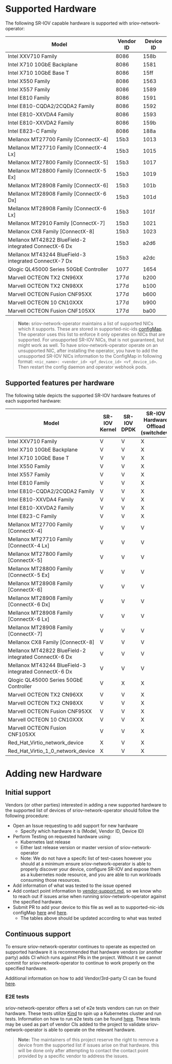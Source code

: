 # Supported Hardware

The following SR-IOV capable hardware is supported with sriov-network-operator:

| Model                    | Vendor ID | Device ID |
| ------------------------ | --------- | --------- |
| Intel XXV710 Family |  8086 | 158b |
| Intel X710 10GbE Backplane | 8086 | 1581 |
| Intel X710 10GbE Base T | 8086 | 15ff |
| Intel X550 Family | 8086 | 1563 |
| Intel X557 Family |  8086 | 1589 |
| Intel E810 Family | 8086  | 1591 |
| Intel E810-CQDA2/2CQDA2 Family | 8086  | 1592 |
| Intel E810-XXVDA4 Family | 8086  | 1593 |
| Intel E810-XXVDA2 Family | 8086  | 159b |
| Intel E823-C Family | 8086  | 188a |
| Mellanox MT27700 Family [ConnectX-4] | 15b3 | 1013 |
| Mellanox MT27710 Family [ConnectX-4 Lx] | 15b3 | 1015 |
| Mellanox MT27800 Family [ConnectX-5] | 15b3 | 1017 |
| Mellanox MT28800 Family [ConnectX-5 Ex] | 15b3 | 1019 |
| Mellanox MT28908 Family [ConnectX-6] | 15b3 | 101b |
| Mellanox MT28908 Family [ConnectX-6 Dx] | 15b3 | 101d |
| Mellanox MT28908 Family [ConnectX-6 Lx] | 15b3 | 101f |
| Mellanox MT2910 Family [ConnectX-7] | 15b3 | 1021 |
| Mellanox CX8 Family [ConnectX-8] | 15b3 | 1023 |
| Mellanox MT42822 BlueField-2 integrated ConnectX-6 Dx | 15b3 | a2d6 |
| Mellanox MT43244 BlueField-3 integrated ConnectX-7 Dx | 15b3 | a2dc |
| Qlogic QL45000 Series 50GbE Controller | 1077 | 1654 |
| Marvell OCTEON TX2 CN96XX | 177d | b200 |
| Marvell OCTEON TX2 CN98XX | 177d | b100 |
| Marvell OCTEON Fusion CNF95XX | 177d | b600 |
| Marvell OCTEON 10 CN10XXX | 177d | b900 |
| Marvell OCTEON Fusion CNF105XX | 177d | ba00 |

> **Note:** sriov-network-operator maintains a list of supported NICs which it supports.
> These are stored in supported-nic-ids [configMap](https://github.com/k8snetworkplumbingwg/sriov-network-operator/blob/master/deployment/sriov-network-operator/templates/configmap.yaml).
> The operator uses this list to enforce it only operates on NICs that are supported. For unsupported SR-IOV NICs, that is not guaranteed, but might work as well.
> To have sriov-network-operator operate on an unsupported NIC, after installing the operator, you have to add the unsupported SR-IOV NICs information to the ConfigMap
> in following format: `<nic_name>: <vender_id> <pf_device_id> <vf_device_id>`.
> Then restart the config daemon and operator webhook pods.

## Supported features per hardware

The following table depicts the supported SR-IOV hardware features of each supported hardware:

| Model                    | SR-IOV Kernel | SR-IOV DPDK | SR-IOV Hardware Offload (switchdev) |
| ------------------------ | ------------- | ----------- |------------------------------------ |
| Intel XXV710 Family | V | V | X |
| Intel X710 10GbE Backplane | V | V | X |
| Intel X710 10GbE Base T    | V | V | X |
| Intel X550 Family | V | V | X |
| Intel X557 Family | V | V | X |
| Intel E810 Family | V | V | X |
| Intel E810-CQDA2/2CQDA2 Family | V | V | X |
| Intel E810-XXVDA4 Family | V | V | X |
| Intel E810-XXVDA2 Family | V | V | X |
| Intel E823-C Family | V | V | X |
| Mellanox MT27700 Family [ConnectX-4] | V | V | V |
| Mellanox MT27710 Family [ConnectX-4 Lx] | V | V | V |
| Mellanox MT27800 Family [ConnectX-5] | V | V | V |
| Mellanox MT28800 Family [ConnectX-5 Ex] | V | V | V |
| Mellanox MT28908 Family [ConnectX-6] | V | V | V |
| Mellanox MT28908 Family [ConnectX-6 Dx] | V | V | V |
| Mellanox MT28908 Family [ConnectX-6 Lx] | V | V | V |
| Mellanox MT28908 Family [ConnectX-7] | V | V | V |
| Mellanox CX8 Family [ConnectX-8] | V | V | V |
| Mellanox MT42822 BlueField-2 integrated ConnectX-6 Dx | V | V | V |
| Mellanox MT43244 BlueField-3 integrated ConnectX-6 Dx | V | V | V |
| Qlogic QL45000 Series 50GbE Controller | V | X | X |
| Marvell OCTEON TX2 CN96XX | V | V | X |
| Marvell OCTEON TX2 CN98XX | V | V | X |
| Marvell OCTEON Fusion CNF95XX | V | V | X |
| Marvell OCTEON 10 CN10XXX | V | V | X |
| Marvell OCTEON Fusion CNF105XX | V | V | X |
| Red_Hat_Virtio_network_device | X | V | X |
| Red_Hat_Virtio_1_0_network_device | X | V | X |

# Adding new Hardware

## Initial support
Vendors (or other parties) interested in adding a new supported hardware to the supported list of devices of sriov-network-operator
should follow the following procedure:

* Open an Issue requesting to add support for new hardware
  * Specify which hardware it is (Model, Vendor ID, Device ID)
* Perform Testing on requested hardware using:
  * Kubernetes last release
  * Either last release version or master version of sriov-network-operator
  * Note: We do not have a specifc list of test-cases however you should at a minimum ensure
      sriov-network-operator is able to properly discover your device, configure SR-IOV and
      expose them as a kubernetes node resource, and you are able to run workloads consuming
      those resources.
* Add information of what was tested to the issue opened
* Add contact point information to [vendor-support.md](https://github.com/k8snetworkplumbingwg/sriov-network-operator/blob/master/doc/vendor-support.md), so we know who to reach out if issues arise when running sriov-network-operator against the specified hardware.
* Submit PR to add your device to this file as well as to supported-nic-ids configMap [here](https://github.com/k8snetworkplumbingwg/sriov-network-operator/blob/master/deployment/sriov-network-operator/templates/configmap.yaml) and [here](https://github.com/k8snetworkplumbingwg/sriov-network-operator/blob/master/deploy/configmap.yaml).
  * The tables above should be updated according to what was tested

## Continuous support
To ensure sriov-network-operator continues to operate as expected on supported hardware it is recommended that hardware vendors (or another party)
adds CI which runs against PRs in the project. Without it we cannot commit for sriov-network-operator to continue to work properly on the specified
hardware.

Additional information on how to add Vendor/3rd-party CI can be found [here](https://github.com/k8snetworkplumbingwg/sriov-network-operator/tree/master/ci).

### E2E tests

sriov-network-operator offers a set of e2e tests vendors can run on their hardware. These tests utilize [Kind](https://kind.sigs.k8s.io/) to spin up
a Kubernetes cluster and run tests. Information on how to run e2e tests can be found [here](https://github.com/k8snetworkplumbingwg/sriov-network-operator/blob/master/doc/testing-kind.md).
These tests may be used as part of vendor CIs added to the project to validate sriov-network-operator is able to operate
on the relevant hardware.

>**Note:** The maintainers of this project reserve the right to remove a device from the supported list if issues arise on that hardware.
> this will be done only after attempting to contact the contact point provided by a specific vendor to address the issues.
